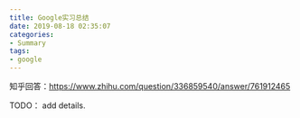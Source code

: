 ```yaml
---
title: Google实习总结
date: 2019-08-18 02:35:07
categories:
- Summary
tags:
- google
---
```

知乎回答：https://www.zhihu.com/question/336859540/answer/761912465

TODO： add details.
